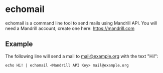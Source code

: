 # echomail

echomail is a command line tool to send mails using Mandrill API. You will need a Mandrill account, create one here: https://mandrill.com

## Example
The following line will send a mail to mail@example.org with the text "Hi!":

    echo Hi! | echomail <Mandrill API Key> mail@example.org